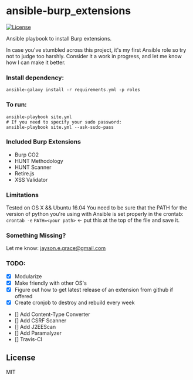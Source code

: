 # ansible-burp_extensions
[![License](http://img.shields.io/:license-mit-blue.svg)](http://doge.mit-license.org)

Ansible playbook to install Burp extensions.

In case you've stumbled across this project, it's my first Ansible role
so try not to judge too harshly. Consider it a work in progress, and let
me know how I can make it better.

### Install dependency:
```
ansible-galaxy install -r requirements.yml -p roles
```

### To run:
```
ansible-playbook site.yml
# If you need to specify your sudo password:
ansible-playbook site.yml --ask-sudo-pass
```

### Included Burp Extensions
* Burp CO2
* HUNT Methodology
* HUNT Scanner
* Retire.js
* XSS Validator

### Limitations
Tested on OS X && Ubuntu 16.04
You need to be sure that the PATH for the version of python you're using
with Ansible is set properly in the crontab:
```crontab -e```
```PATH=<your path>``` <- put this at the top of the file and save it.

### Something Missing?
Let me know: jayson.e.grace@gmail.com

### TODO:
- [x] Modularize
- [x] Make friendly with other OS's
- [x] Figure out how to get latest release of an extension from github
  if offered
- [x] Create cronjob to destroy and rebuild every week
- [] Add Content-Type Converter
- [] Add CSRF Scanner
- [] Add J2EEScan
- [] Add Paramalyzer
- [] Travis-CI

## License
MIT

